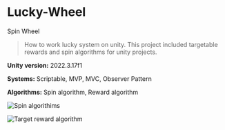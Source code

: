 # Lucky-Wheel
Spin Wheel
> How to work lucky system on unity. This project included targetable rewards and spin algorithms for unity projects.

**Unity version:** 2022.3.17f1

**Systems:** Scriptable, MVP, MVC, Observer Pattern

**Algorithms:** Spin algorithm, Reward algorithm
 
![*Spin algorithims*](https://github.com/SeckinKeskin/Lucky-Wheel/assets/3839961/d596349f-88f2-4e73-a98f-b19e7b5f6bfe)

![*Target reward algorithm*](https://github.com/SeckinKeskin/Lucky-Wheel/assets/3839961/0b999b58-d494-4c43-ad21-3e68b9e4855a)
